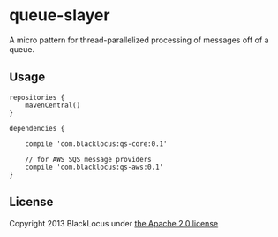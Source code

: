 queue-slayer
============
A micro pattern for thread-parallelized processing of messages off of a queue.



## Usage ##

    repositories {
        mavenCentral()
    }

    dependencies {

        compile 'com.blacklocus:qs-core:0.1'

        // for AWS SQS message providers
        compile 'com.blacklocus:qs-aws:0.1'
    }


## License ##

Copyright 2013 BlackLocus under [the Apache 2.0 license](LICENSE)
